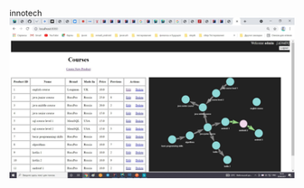 innotech
![alt tag](https://github.com/AnnaEleeva/innotech/blob/main/7gqGSLKqc6c.jpg "Описание будет тут")
